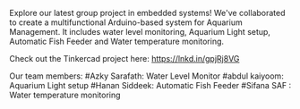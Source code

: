 Explore our latest group project in embedded systems! We've collaborated to create a multifunctional Arduino-based system for Aquarium Management. It includes water level monitoring, Aquarium Light setup, Automatic Fish Feeder and Water temperature monitoring.

Check out the Tinkercad project here: https://lnkd.in/gpjRj8VG

Our team members:
#Azky Sarafath: Water Level Monitor
#abdul kaiyoom: Aquarium Light setup
#Hanan Siddeek: Automatic Fish Feeder
#Sifana SAF : Water temperature monitoring
